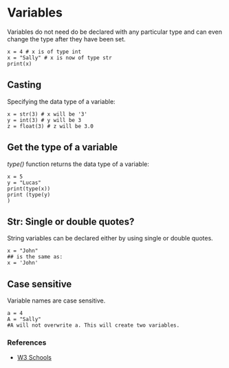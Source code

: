 # Variables

Variables do not need do be declared with any particular type and can even change the type after they have been set.
```
x = 4 # x is of type int
x = "Sally" # x is now of type str
print(x)
```

## Casting
Specifying the data type of a variable:
```
x = str(3) # x will be '3'
y = int(3) # y will be 3
z = float(3) # z will be 3.0
```

## Get the type of a variable
*type()* function returns the data type of a variable:
```
x = 5
y = "Lucas"
print(type(x))
print (type(y)
)
```
## Str: Single or double quotes?

String variables can be declared either by using single or double quotes.
```
x = "John"
## is the same as:
x = 'John'
```
## Case sensitive
Variable names are case sensitive.
```
a = 4
A = "Sally"
#A will not overwrite a. This will create two variables.
```
### References
- [W3 Schools](https://www.w3schools.com/python/python_variables.asp)
